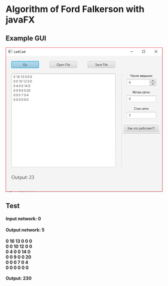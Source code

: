 
Algorithm of Ford Falkerson with javaFX 
===
## Example GUI


![](/screenshots/screen1.PNG "sceenshot")

## Test 

#### Input network: 0 <br/> 
#### Output network: 5 <br/> 


**0 16 13 0 0 0** <br/> 
**0 0 10 12 0 0** <br/> 
**0 4 0 0 14 0** <br/> 
**0 0 9 0 0 20** <br/> 
**0 0 0 7 0 4** <br/> 
**0 0 0 0 0 0** <br/> 
<br/> 
**Output: 230** 

